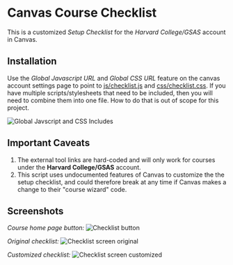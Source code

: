 # Canvas Course Checklist

This is a customized *Setup Checklist* for the *Harvard College/GSAS* account in Canvas.

## Installation

Use the *Global Javascript URL* and *Global CSS URL* feature on the canvas account settings page to point to [js/checklist.js](http://harvard-atg.github.io/canvas-course-checklist/js/checklist.js) and [css/checklist.css](http://harvard-atg.github.io/canvas-course-checklist/css/checklist.css). If you have multiple scripts/stylesheets that need to be included, then you will need to combine them into one file. How to do that is out of scope for this project.

![Global Javscript and CSS Includes](http://harvard-atg.github.io/canvas-course-checklist/img/screenshot_canvas_global_js.png)

## Important Caveats

1. The external tool links are hard-coded and will only work for courses under the **Harvard College/GSAS** account.
2. This script uses undocumented features of Canvas to customize the the setup checklist, and could therefore break at any time if Canvas makes a change to their "course wizard" code. 

## Screenshots

*Course home page button:*
![Checklist button](http://harvard-atg.github.io/canvas-course-checklist/img/screenshot_canvas_checklist_button.png)

*Original checklist:*
![Checklist screen original](http://harvard-atg.github.io/canvas-course-checklist/img/screenshot_canvas_checklist_screen.png)

*Customized checklist:*
![Checklist screen customized](http://harvard-atg.github.io/canvas-course-checklist/img/screenshot_canvas_checklist_screen2.png)
